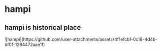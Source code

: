 <html>
  <h1>
    hampi
  </h1>
  <h2>
    hampi is historical place
  </h2>
  ![hampi](https://github.com/user-attachments/assets/4f1efcb1-0c18-4d4b-bf0f-1284472aae1f)

</html>
